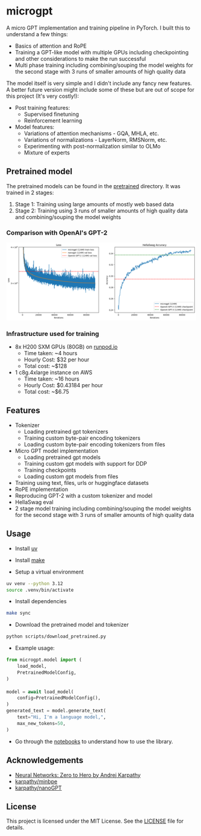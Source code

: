 # microgpt

A micro GPT implementation and training pipeline in PyTorch. I built this to understand a few
things:

- Basics of attention and RoPE
- Training a GPT-like model with multiple GPUs including checkpointing and other considerations
to make the run successful
- Multi phase training including combining/souping the model weights for the second stage with 3
runs of smaller amounts of high quality data

The model itself is very simple and I didn't include any fancy new features. A better future
version might include some of these but are out of scope for this project (It's very costly!):

- Post training features:
  - Supervised finetuning
  - Reinforcement learning
- Model features:
  - Variations of attention mechanisms - GQA, MHLA, etc.
  - Variations of normalizations - LayerNorm, RMSNorm, etc.
  - Experimenting with post-normalization similar to OLMo
  - Mixture of experts

## Pretrained model

The pretrained models can be found in the [pretrained](pretrained) directory. It was trained in 2
stages:

1. Stage 1: Training using large amounts of mostly web based data
2. Stage 2: Training using 3 runs of smaller amounts of high quality data and combining/souping the
model weights

### Comparison with OpenAI's GPT-2

![Loss and eval](./assets/loss_and_eval.png)

### Infrastructure used for training

- 8x H200 SXM GPUs (80GB) on [runpod.io](https://www.runpod.io/)
  - Time taken: ~4 hours
  - Hourly Cost: $32 per hour
  - Total cost: ~$128
- 1 c8g.4xlarge instance on AWS
  - Time taken: ~16 hours
  - Hourly Cost: $0.43184 per hour
  - Total cost: ~$6.75

## Features

- Tokenizer
  - Loading pretrained gpt tokenizers
  - Training custom byte-pair encoding tokenizers
  - Loading custom byte-pair encoding tokenizers from files
- Micro GPT model implementation
  - Loading pretrained gpt models
  - Training custom gpt models with support for DDP
  - Training checkpoints
  - Loading custom gpt models from files
- Training using text, files, urls or huggingface datasets
- RoPE implementation
- Reproducing GPT-2 with a custom tokenizer and model
- HellaSwag eval
- 2 stage model training including combining/souping the model weights for the second stage with 3
runs of smaller amounts of high quality data

## Usage

- Install [uv](https://docs.astral.sh/uv/getting-started/installation/)

- Install [make](https://www.gnu.org/software/make/)

- Setup a virtual environment

```sh
uv venv --python 3.12
source .venv/bin/activate
```

- Install dependencies

```sh
make sync
```

- Download the pretrained model and tokenizer

```sh
python scripts/download_pretrained.py
```

- Example usage:

```python
from microgpt.model import (
    load_model,
    PretrainedModelConfig,
)

model = await load_model(
    config=PretrainedModelConfig(),
)
generated_text = model.generate_text(
    text="Hi, I'm a language model,",
    max_new_tokens=50,
)
```

- Go through the [notebooks](notebooks) to understand how to use the library.

## Acknowledgements

- [Neural Networks: Zero to Hero by Andrej Karpathy](https://www.youtube.com/playlist?list=PLAqhIrjkxbuWI23v9cThsA9GvCAUhRvKZ)
- [karpathy/minbpe](https://github.com/karpathy/minbpe)
- [karpathy/nanoGPT](https://github.com/karpathy/nanoGPT)

## License

This project is licensed under the MIT License. See the [LICENSE](LICENSE) file for details.
